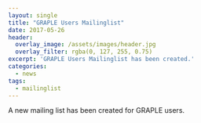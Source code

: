 ```yaml
---
layout: single
title: "GRAPLE Users Mailinglist"
date: 2017-05-26
header:
  overlay_image: /assets/images/header.jpg
  overlay_filter: rgba(0, 127, 255, 0.75)
excerpt: 'GRAPLE Users Mailinglist has been created.'
categories:
  - news
tags:
  - mailinglist
---
```

A new mailing list has been created for GRAPLE users.
